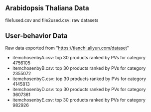 ## Arabidopsis Thaliana Data
file1used.csv and file2used.csv: raw datasets

## User-behavior Data
Raw data exported from "https://tianchi.aliyun.com/dataset"
- itemchosenbyA.csv: top 30 products ranked by PVs for category 4756105 
- itemchosenbyB.csv: top 30 products ranked by PVs for category 2355072
- itemchosenbyC.csv: top 30 products ranked by PVs for category 4145813 
- itemchosenbyD.csv: top 30 products ranked by PVs for category 3607361 
- itemchosenbyE.csv: top 30 products ranked by PVs for category 982926
